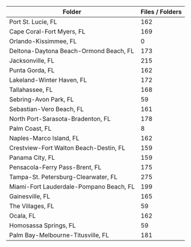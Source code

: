 | Folder                                  |   Files / Folders |
|-----------------------------------------|-------------------|
| Port St. Lucie, FL                      |               162 |
| Cape Coral-Fort Myers, FL               |               169 |
| Orlando-Kissimmee, FL                   |                 0 |
| Deltona-Daytona Beach-Ormond Beach, FL  |               173 |
| Jacksonville, FL                        |               215 |
| Punta Gorda, FL                         |               162 |
| Lakeland-Winter Haven, FL               |               172 |
| Tallahassee, FL                         |               168 |
| Sebring-Avon Park, FL                   |                59 |
| Sebastian-Vero Beach, FL                |               161 |
| North Port-Sarasota-Bradenton, FL       |               178 |
| Palm Coast, FL                          |                 8 |
| Naples-Marco Island, FL                 |               162 |
| Crestview-Fort Walton Beach-Destin, FL  |               159 |
| Panama City, FL                         |               159 |
| Pensacola-Ferry Pass-Brent, FL          |               175 |
| Tampa-St. Petersburg-Clearwater, FL     |               275 |
| Miami-Fort Lauderdale-Pompano Beach, FL |               199 |
| Gainesville, FL                         |               165 |
| The Villages, FL                        |                59 |
| Ocala, FL                               |               162 |
| Homosassa Springs, FL                   |                59 |
| Palm Bay-Melbourne-Titusville, FL       |               181 |